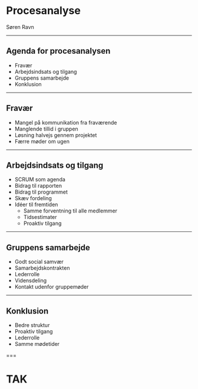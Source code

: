 <!-- .element: data-background-video="images/animations/particle.mov" data-background-video-loop="true" data-background-video-muted="true" -->
<br>

# Procesanalyse

Søren Ravn

---

## Agenda for procesanalysen
- Fravær
- Arbejdsindsats og tilgang
- Gruppens samarbejde
- Konklusion

---

## Fravær
- Mangel på kommunikation fra fraværende
- Manglende tillid i gruppen
- Løsning halvejs gennem projektet
- Færre møder om ugen

---

## Arbejdsindsats og tilgang
- SCRUM som agenda
- Bidrag til rapporten
- Bidrag til programmet
- Skæv fordeling
- Idéer til fremtiden
  - Samme forventning til alle medlemmer
  - Tidsestimater
  - Proaktiv tilgang


---

## Gruppens samarbejde
- Godt social samvær
- Samarbejdskontrakten
- Lederrolle
- Vidensdeling
- Kontakt udenfor gruppemøder

---

## Konklusion
- Bedre struktur
- Proaktiv tilgang
- Lederrolle
- Samme mødetider

===

# TAK